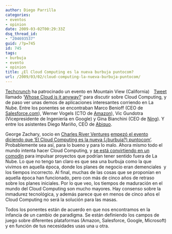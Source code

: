 ```yaml
---
author: Diego Parrilla
categories:
- eventos
- opinion
date: 2009-03-02T00:29:33Z
dsq_thread_id:
- "204693537"
guid: /?p=745
id: 745
tags:
- burbuja
- evento
- opinion
title: ¿El Cloud Computing es la nueva burbuja puntocom?
url: /2009/03/02/cloud-computing-la-nueva-burbuja-puntocom/
---
```


<div style="float: right; margin-left: 10px;">
  <a href="https://twitter.com/share" class="twitter-share-button" data-via="nubeblog" data-hashtags="burbuja,evento,opinion" data-count="vertical" data-url="/2009/03/02/cloud-computing-la-nueva-burbuja-puntocom/">Tweet</a>
</div>

[Techcrunch](http://www.techcrunch.com) ha patrocinado un evento en Mountain View (California) llamado &#8216;[Whose Cloud is it anyway?](http://www.techcrunch.com/whose-cloud-is-it-anyway/)&#8216; para discutir sobre Cloud Computing, y de paso ver unas demos de aplicaciones interesantes corriendo en La Nube. Entre los ponentes se encontraban Marco Benioff (CEO de [Salesforce.com](http://salesforce.com)), Werner Vogels (CTO de [Amazon](http://www.amazonaws.com)), Vic Gundotra (Vicepresidente de Ingeniería en Google) y Gina Bianchini (CEO de [Ning](http://ning.com)). Y entre los asistentes Diego Mariño, CEO de [Abiquo](http://www.abiquo.com).

George Zachary, socio en [Charles River Ventures](www.crv.com) [empezó el evento diciendo que &#8216;El Cloud Computing es la nueva (¿burbuja?) puntocom&#8217;](http://www.techcrunch.com/2009/03/01/the-cloud-is-the-new-dotcom-video-highlights/). Probablemente sea así, para lo bueno y para lo malo. Ahora mismo todo el mundo intenta hacer Cloud Computing, y [se está convirtiendo en un comodín](www.nubeblog.com/2008/10/15/saas-iaas-y-paas-las-tres-clases-de-cloud-computing/) para impulsar proyectos que podrían tener sentido fuera de La Nube. Lo que no tengo tan claro es que sea una burbuja como la que vivimos en aquella época, donde los planes de negocio eran demenciales  y los tiempos incorrecto. Al final, muchas de las cosas que se proponían en aquella época han funcionado, pero con más de cinco años de retraso sobre los planes iniciales. Por lo que veo, los tiempos de maduración en el mundo del Cloud Computing son mucho mayores. Hay consenso sobre la inmadurez tecnológica, y además parece que en menos de cinco años el Cloud Computing no será la solución para las masas.

Todos los ponentes están de acuerdo en que nos encontramos en la infancia de un cambio de paradigma. Se están definiendo los campos de juego sobre diferentes plataformas (Amazon, Salesforce, Google, Microsoft) y en función de tus necesidades usas una u otra.

<p style="text-align: center;">
</p>
